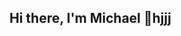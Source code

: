 ## Hi there, I'm Michael 👋hjjj

<!--
**michael-ezeanioma/michael-ezeanioma** is a ✨ _special_ ✨ repository because its `README.md` (this file) appears on your GitHub profile.

##- 🔭 I’m currently working on SQL database and data forming
- 🌱 I’m currently learning Data Analytics
- 📫 How to reach me: Phone: 562-338-4294 | email: michaelezeanioma@gmail.com
- ⚡ Fun fact: I enjoy helping others towards their goals

Read about what else I'm upto on <my site>
